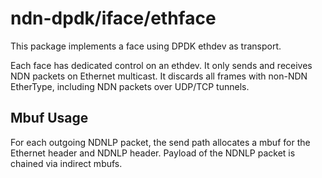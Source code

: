 # ndn-dpdk/iface/ethface

This package implements a face using DPDK ethdev as transport.

Each face has dedicated control on an ethdev.
It only sends and receives NDN packets on Ethernet multicast.
It discards all frames with non-NDN EtherType, including NDN packets over UDP/TCP tunnels.

## Mbuf Usage

For each outgoing NDNLP packet, the send path allocates a mbuf for the Ethernet header and NDNLP header.
Payload of the NDNLP packet is chained via indirect mbufs.
